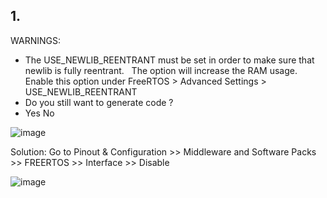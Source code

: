## 1. 
WARNINGS:
 - The USE_NEWLIB_REENTRANT must be set in order to make sure that newlib is fully reentrant.   The option will increase the RAM usage. Enable this option under FreeRTOS > Advanced Settings > USE_NEWLIB_REENTRANT
 - Do you still want to generate code ?
 - Yes No
   
![image](https://github.com/avinashkhatrikc/stm32/assets/74090907/3543da7c-c431-48a1-b27f-6015ac4c8e93)

Solution:
Go to Pinout & Configuration >> Middleware and Software Packs >> FREERTOS >> Interface >> Disable

![image](https://github.com/avinashkhatrikc/stm32/assets/74090907/ba2d345b-ec9c-434d-99e4-c7d5e05b0e12)



